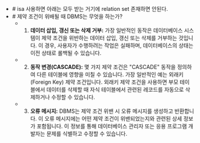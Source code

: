* \# isa 사용하면 아래는 모두 받는 거기에 relation set 존재하면 안된다.
* \# 제약 조건이 위배될 때 DBMS는 무엇을 하는가?
	* 1. **데이터 삽입, 갱신 또는 삭제 거부:** 가장 일반적인 동작은 데이터베이스 시스템이 제약 조건을 위반하는 데이터 삽입, 갱신 또는 삭제를 거부하는 것입니다. 이 경우, 사용자가 수행하려는 작업은 실패하며, 데이터베이스의 상태는 이전 상태로 롤백될 수 있습니다.
	* 2. **동작 변경(CASCADE):** 몇 가지 제약 조건은 "CASCADE" 동작을 정의하여 다른 테이블에 영향을 미칠 수 있습니다. 가장 일반적인 예는 외래키(Foreign Key) 제약 조건입니다. 외래키 제약 조건을 사용하면 부모 테이블에서 데이터를 삭제할 때 자식 테이블에서 관련된 레코드를 자동으로 삭제하거나 수정할 수 있습니다.
	* 3. **오류 메시지:** DBMS는 제약 조건 위밴 시 오류 메시지를 생성하고 반환합니다. 이 오류 메시지에는 어떤 제약 조건이 위밴되었는지와 관련된 상세 정보가 포함됩니다. 이 정보를 통해 데이터베이스 관리자 또는 응용 프로그램 개발자는 문제를 식별하고 수정할 수 있습니다.